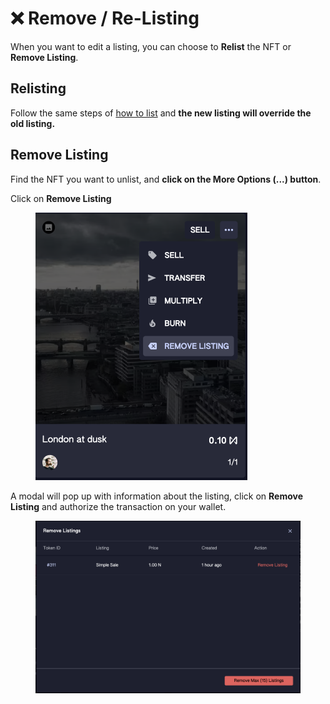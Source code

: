 # ❌ Remove / Re-Listing

When you want to edit a listing, you can choose to **Relist** the NFT or **Remove Listing**.

## Relisting

Follow the same steps of [how to list](how-to-list.md) and **the new listing will override the old listing.**

## Remove Listing

Find the NFT you want to unlist, and **click on the More Options (...) button**.

Click on **Remove Listing**

<figure><img src="../.gitbook/assets/Screenshot 2023-07-05 at 17.00.42.png" alt="" width="339"><figcaption></figcaption></figure>

A modal will pop up with information about the listing, click on **Remove Listing** and authorize the transaction on your wallet.

<figure><img src="../.gitbook/assets/Screenshot 2023-04-11 at 11.53.49.png" alt=""><figcaption></figcaption></figure>
